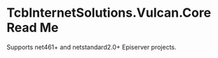 ﻿# TcbInternetSolutions.Vulcan.Core Read Me
 
Supports net461+ and netstandard2.0+ Episerver projects.